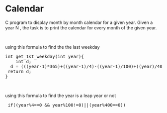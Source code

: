 # Calendar
<p>C program to display month by month calendar for a given year.
Given a year N , the task is to print the calendar for every month of the given year.
</p>
<br>
<p>using this formula to find the the last weekday </p>
<pre>
int get_1st_weekday(int year){
    int d;
  d = (((year-1)*365)+((year-1)/4)-((year-1)/100)+((year)/400)+1)%7;
 return d;
}
</pre>
<br>
<p>using this formula to find the year is a leap year or not</p>
<pre>
 if((year%4==0 && year%100!=0)||(year%400==0))
 </pre>
